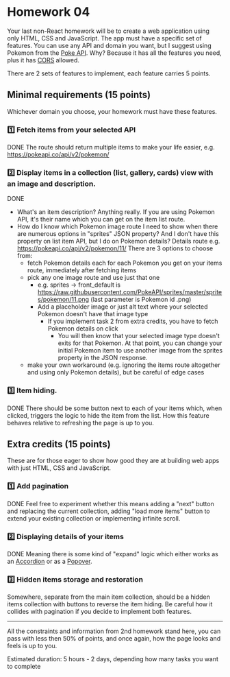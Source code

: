 # Homework 04

Your last non-React homework will be to create a web application using only HTML, CSS and JavaScript. The app must have a specific set of features. You can use any API and domain you want, but I suggest using Pokemon from the [Poke API](https://pokeapi.co/). Why? Because it has all the features you need, plus it has [CORS](https://en.wikipedia.org/wiki/Cross-origin_resource_sharing) allowed.

There are 2 sets of features to implement, each feature carries 5 points.

## Minimal requirements (15 points)

Whichever domain you choose, your homework must have these features.

### :one: Fetch items from your selected API
DONE
The route should return multiple items to make your life easier, e.g. https://pokeapi.co/api/v2/pokemon/



### :two: Display items in a collection (list, gallery, cards) view with an image and description.
DONE
- What's an item description? Anything really. If you are using Pokemon API, it's their name which you can get on the item list route.
- How do I know which Pokemon image route I need to show when there are numerous options in "sprites" JSON property? And I don't have this property on list item API, but I do on Pokemon details? Details route e.g. https://pokeapi.co/api/v2/pokemon/11/ There are 3 options to choose from:
    - fetch Pokemon details each for each Pokemon you get on your items route, immediately after fetching items
    - pick any one image route and use just that one
        - e.g. sprites -> front_default is https://raw.githubusercontent.com/PokeAPI/sprites/master/sprites/pokemon/11.png (last parameter is Pokemon id .png)
        - Add a placeholder image or just alt text where your selected Pokemon doesn't have that image type
            - If you implement task 2 from extra credits, you have to fetch Pokemon details on click
                - You will then know that your selected image type doesn't exits for that Pokemon. At that point, you can change your initial Pokemon item to use another image from the sprites property in the JSON response.
    - make your own workaround (e.g. ignoring the items route altogether and using only Pokemon details), but be careful of edge cases


### :three: Item hiding.
DONE
There should be some button next to each of your items which, when clicked, triggers the logic to hide the item from the list. How this feature behaves relative to refreshing the page is up to you.

## Extra credits (15 points)

These are for those eager to show how good they are at building web apps with just HTML, CSS and JavaScript.

### :one: Add pagination
DONE
Feel free to experiment whether this means adding a "next" button and replacing the current collection, adding "load more items" button to extend your existing collection or implementing infinite scroll.

### :two: Displaying details of your items
DONE
Meaning there is some kind of "expand" logic which either works as an [Accordion](https://www.w3schools.com/howto/howto_js_accordion.asp) or as a [Popover](https://getbootstrap.com/docs/4.0/components/popovers/).

### :three: Hidden items storage and restoration

Somewhere, separate from the main item collection, should be a hidden items collection with buttons to reverse the item hiding. Be careful how it collides with pagination if you decide to implement both features.

---


All the constraints and information from 2nd homework stand here, you can pass with less then 50% of points, and once again, how the page looks and feels is up to you.

Estimated duration: 5 hours - 2 days, depending how many tasks you want to complete
